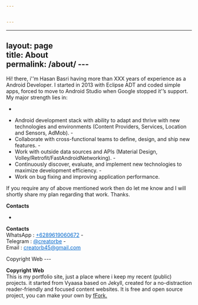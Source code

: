 ```yaml
---


---
```


<hr>
<h2 id="layout-pagetitle-aboutpermalink-about">layout: page<br>
title: About<br>
permalink: /about/
---

</h2>
<p>Hi! there, i'’m Hasan Basri having more than XXX years of experience as a Android Developer. I started in 2013 with Eclipse ADT and coded simple apps, forced to move to Android Studio when Google stopped it'’s support. My major strength lies in:

- </p>
<ul>
<li>Android development stack with ability to adapt and thrive with new technologies and environments (Content Providers, Services, Location and Sensors, AdMob). 
- </li>
<li>Collaborate with cross-functional teams to define, design, and ship new features.
- </li>
<li>Work with outside data sources and APIs (Material Design, Volley/Retrofit/FastAndroidNetworking).
- </li>
<li>Continuously discover, evaluate, and implement new technologies to maximize development efficiency.
- </li>
<li>Work on bug fixing and improving application performance.

</li>
</ul>
<p>If you require any of above mentioned work then do let me know and I will shortly share my plan regarding that work. Thanks.

**Contacts**

- </p>
<p><strong>Contacts</strong><br>
WhatsApp : <a href="tel:+6289619060672"  style="color: #06c">+6289619060672</a>
- <br>
Telegram : <a href="https://telegram.me/creatorbe"  style="color: #06c">@creatorbe</a>
- <br>
Email : <a href="mailto:creatorb45@gmail.com"  style="color: #06c">creatorb45@gmail.com</a>

Copyright Web
---</p>
<p><strong>Copyright Web</strong><br>
This is my portfolio site, just a place where i keep my recent (public) projects.  it started from Vyaasa based on Jekyll, created for a no-distraction reader-friendly and focused content websites. It is free and open source project, you can make your own by <afork.<br>
<a class="github-button" href="https://github.com/creatorb/creatorb.github.io/fork">fFork.</a></p>


<!--stackedit_data:
eyJoaXN0b3J5IjpbMTE5Njc1NjMzMF19
-->